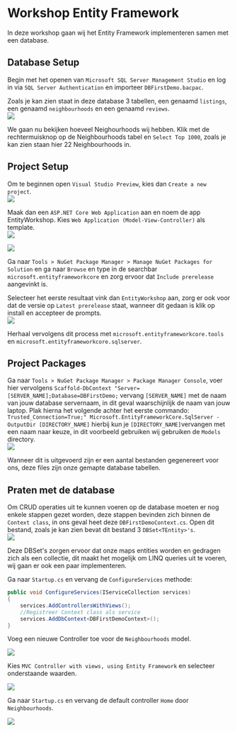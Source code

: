# Workshop Entity Framework

In deze workshop gaan wij het Entity Framework implementeren samen met een database.

## Database Setup

Begin met het openen van `Microsoft SQL Server Management Studio` en log in via `SQL Server Authentication` en importeer `DBFirstDemo.bacpac`.

Zoals je kan zien staat in deze database 3 tabellen, een genaamd `listings`, een genaamd `neighbourhoods` en een genaamd `reviews`. </br>
<img src="https://github.com/RandyGrouls/nots-wapp-workshop/blob/master/docs/afbeeldingen/db-example.png">

We gaan nu bekijken hoeveel Neighourhoods wij hebben. Klik met de rechtermuisknop op de Neighbourhoods tabel en `Select Top 1000`, zoals je kan zien staan hier 22 Neighbourhoods in.

## Project Setup

Om te beginnen open `Visual Studio Preview`, kies dan `Create a new project`. </br>
<img src="https://github.com/RandyGrouls/nots-wapp-workshop/blob/master/docs/afbeeldingen/NewProject.png">

Maak dan een `ASP.NET Core Web Application` aan en noem de app EntityWorkshop. Kies `Web Application (Model-View-Controller)` als template.</br>
<img src="https://github.com/RandyGrouls/nots-wapp-workshop/blob/master/docs/afbeeldingen/CreateASPCoreApp.PNG">

<img src="https://github.com/RandyGrouls/nots-wapp-workshop/blob/master/docs/afbeeldingen/CreateMVCApp.PNG">

Ga naar `Tools > NuGet Package Manager > Manage NuGet Packages for Solution` en ga naar `Browse` en type in de searchbar `microsoft.entityframeworkcore` en zorg ervoor dat `Include prerelease` aangevinkt is.

Selecteer het eerste resultaat vink dan `EntityWorkshop` aan, zorg er ook voor dat de versie op `Latest prerelease` staat, wanneer dit gedaan is klik op install en accepteer de prompts. </br>
<img src="https://github.com/RandyGrouls/nots-wapp-workshop/blob/master/docs/afbeeldingen/install-entity-framework.png">

Herhaal vervolgens dit process met `microsoft.entityframeworkcore.tools` en `microsoft.entityframeworkcore.sqlserver`.

## Project Packages

Ga naar `Tools > NuGet Package Manager > Package Manager Console`, voer hier vervolgens `Scaffold-DbContext "Server=[SERVER_NAME];Database=DBFirstDemo;` vervang `[SERVER_NAME]` met de naam van jouw database servernaam, in dit geval waarschijnlijk de naam van jouw laptop.
Plak hierna het volgende achter het eerste commando: `Trusted_Connection=True;" Microsoft.EntityFrameworkCore.SqlServer -OutputDir [DIRECTORY_NAME]` hierbij kun je `[DIRECTORY_NAME]`vervangen met een naam naar keuze, in dit voorbeeld gebruiken wij gebruiken de `Models` directory. </br>
<img src="https://github.com/RandyGrouls/nots-wapp-workshop/blob/master/docs/afbeeldingen/ConsolePackages.png">

Wanneer dit is uitgevoerd zijn er een aantal bestanden gegenereert voor ons, deze files zijn onze gemapte database tabellen.

## Praten met de database
Om CRUD operaties uit te kunnen voeren op de database moeten er nog enkele stappen gezet worden, deze stappen bevinden zich binnen de `Context class`, in ons geval heet deze `DBFirstDemoContext.cs`.
Open dit bestand, zoals je kan zien bevat dit bestand 3 `DBSet<TEntity>'s`. </br>
<img src="https://github.com/RandyGrouls/nots-wapp-workshop/blob/master/docs/afbeeldingen/DBSet.png">

Deze DBSet's zorgen ervoor dat onze maps entities worden en gedragen zich als een collectie, dit maakt het mogelijk om LINQ queries uit te voeren, wij gaan er ook een paar implementeren.

Ga naar `Startup.cs` en vervang de `ConfigureServices` methode:

```c#
public void ConfigureServices(IServiceCollection services)
{
    services.AddControllersWithViews();
    //Registreer Context class als service
    services.AddDbContext<DBFirstDemoContext>(); 
}
```
Voeg een nieuwe Controller toe voor de `Neighbourhoods` model.

<img src="https://github.com/RandyGrouls/nots-wapp-workshop/blob/master/docs/afbeeldingen/AddController.png">

Kies `MVC Controller with views, using Entity Framework` en selecteer onderstaande waarden.

<img src="https://github.com/RandyGrouls/nots-wapp-workshop/blob/master/docs/afbeeldingen/CreateController.png">

Ga naar `Startup.cs` en vervang de default controller `Home` door `Neighbourhoods`.

<img src="https://github.com/RandyGrouls/nots-wapp-workshop/blob/master/docs/afbeeldingen/ReplaceController.png">

<!-- We beginnen eerst met het maken van een nieuwe context class instantie. </br>
<img src="https://github.com/RandyGrouls/nots-wapp-workshop/blob/master/docs/afbeeldingen/NewContext.png">

Hierna maken we een neighbourhood aan met de naam NewNeighbourhood en voegen deze toen via onze context class aan de Neigbourhoods map, hierna slaan wij de wijzigingen op. </br>
<img src="https://github.com/RandyGrouls/nots-wapp-workshop/blob/master/docs/afbeeldingen/NewNeighbourhood.png">

Nu gaan wij enkele CRUD operaties uitvoeren doormiddel van LINQ.
We beginnen met het maken van een SELECT query, in LINQ is dit een `Find`. Zoals je kan zien in de afbeelding hieronder wordt er gekeken in de context.Neigbourhood naar het NeigbourhoodId, deze wordt vervolgens in de variabel gezet en kan later gebruikt worden om het resultaat in dit geval in de console te gebruiken. </br>
<img src="https://github.com/RandyGrouls/nots-wapp-workshop/blob/master/docs/afbeeldingen/Find.png">

Nu dat wij een `Find` hebben uitgevoerd willen wij een SELECT uitvoeren maar meerdere resultaten ophalen in een query. Dit gaat doormiddel van `Where`, in dit voorbeeld zoeken wij naar alle Neighbourhoods die de letter "a" bevatten. </br>
<img src="https://github.com/RandyGrouls/nots-wapp-workshop/blob/master/docs/afbeeldingen/Where.png">

Nu pakken wij de Neighbourhood die wij met de eerste LINQ query hebben opgehaald en veranderen de naam van de Neighbourhood.
En omdat wij een aanpassing maken moeten wij deze weer opslaan. </br>
<img src="https://github.com/RandyGrouls/nots-wapp-workshop/blob/master/docs/afbeeldingen/ChangeName.png">

Als afsluiting gaan wij deze Neighbourhoods ook weer verwijderen. Om een enkele te verwijderen gebruik je `Remove` en voor meerdere gebruik je `RemoveRange`, deze voeren wij weer uit via de context en geven de variabelen mee die wij eerder hebben opgehaald via de `Find` en `Where` queries, en natuurlijk omdat we aanpassingen maken moeten we weer een `SaveChanges` doen. </br>
<img src="https://github.com/RandyGrouls/nots-wapp-workshop/blob/master/docs/afbeeldingen/Remove.png">

Ga nu terug naar de database en klik met de rechtermuisknop op de Neighbourhoods tabel en `Select Top 1000`, zoals je kan zien staan er nu nog maar 13 Neighbourhoods in.

Als je wilt dat het process van de queries getoond wordt kan je via Console.WriteLine() de query resultaat variabelen erin zetten. </br>
<img src="https://github.com/RandyGrouls/nots-wapp-workshop/blob/master/docs/afbeeldingen/FindWrite.png"> -->
